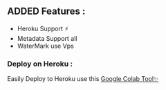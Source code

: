 ## ADDED Features : 
- Heroku Support ⚡
- Metadata  Support all
- WaterMark use Vps  

### Deploy on Heroku :

Easily Deploy to Heroku use this [Google Colab Tool✨](https://colab.research.google.com/drive/1aIvFZmbKaTGNcTGCo1f35DO-CMhG_Jd3#scrollTo=NDbOYtC0ADR5)
